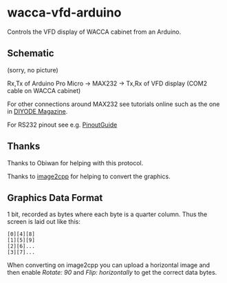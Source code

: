 # wacca-vfd-arduino

Controls the VFD display of WACCA cabinet from an Arduino.

## Schematic

(sorry, no picture)

Rx,Tx of Arduino Pro Micro -> MAX232 -> Tx,Rx of VFD display (COM2 cable on WACCA cabinet)

For other connections around MAX232 see tutorials online such as the one in [DIYODE Magazine](https://diyodemag.com/education/the_classroom_rs232_the_max232_ic_arduino_uno).

For RS232 pinout see e.g. [PinoutGuide](https://pinoutguide.com/SerialPorts/Serial9_pinout.shtml)

## Thanks

Thanks to Obiwan for helping with this protocol. 

Thanks to [image2cpp](https://javl.github.io/image2cpp/) for helping to convert the graphics.

## Graphics Data Format

1 bit, recorded as bytes where each byte is a quarter column. Thus the screen is laid out like this: 

```
[0][4][8]
[1][5][9]
[2][6]...
[3][7]...
```

When converting on image2cpp you can upload a horizontal image and then enable *Rotate: 90* and *Flip: horizontally* to get the correct data bytes.